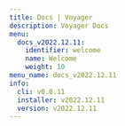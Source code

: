 ```yaml
---
title: Docs | Voyager
description: Voyager Docs
menu:
  docs_v2022.12.11:
    identifier: welcome
    name: Welcome
    weight: 10
menu_name: docs_v2022.12.11
info:
  cli: v0.0.11
  installer: v2022.12.11
  version: v2022.12.11
---
```


